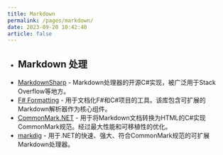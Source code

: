 ```yaml
---
title: Markdown
permalink: /pages/markdown/
date: 2023-09-20 10:42:40
article: false
---
```


- ## Markdown 处理 
- [MarkdownSharp](https://code.google.com/archive/p/markdownsharp)  - Markdown处理器的开源C#实现，被广泛用于Stack Overflow等地方。 
- [F# Formatting](https://fsprojects.github.io/FSharp.Formatting/)  - 用于文档化F#和C#项目的工具。该库包含可扩展的Markdown解析器作为核心组件。 
- [CommonMark.NET](https://github.com/Knagis/CommonMark.NET)  - 用于将Markdown文档转换为HTML的C#实现CommonMark规范。经过最大性能和可移植性的优化。 
- [markdig](https://github.com/lunet-io/markdig)  - 用于.NET的快速、强大、符合CommonMark规范的可扩展Markdown处理器。